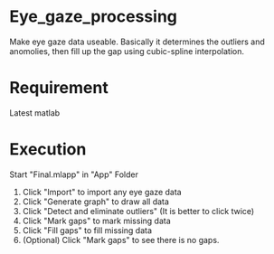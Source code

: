 # Eye_gaze_processing
Make eye gaze data useable. Basically it determines the outliers and anomolies, then fill up the gap using cubic-spline interpolation.

# Requirement
Latest matlab

# Execution

Start "Final.mlapp" in "App" Folder
1. Click "Import" to import any eye gaze data
2. Click "Generate graph" to draw all data
3. Click "Detect and eliminate outliers" (It is better to click twice)
4. Click "Mark gaps" to mark missing data
5. Click "Fill gaps" to fill missing data
6. (Optional) Click "Mark gaps" to see there is no gaps.
